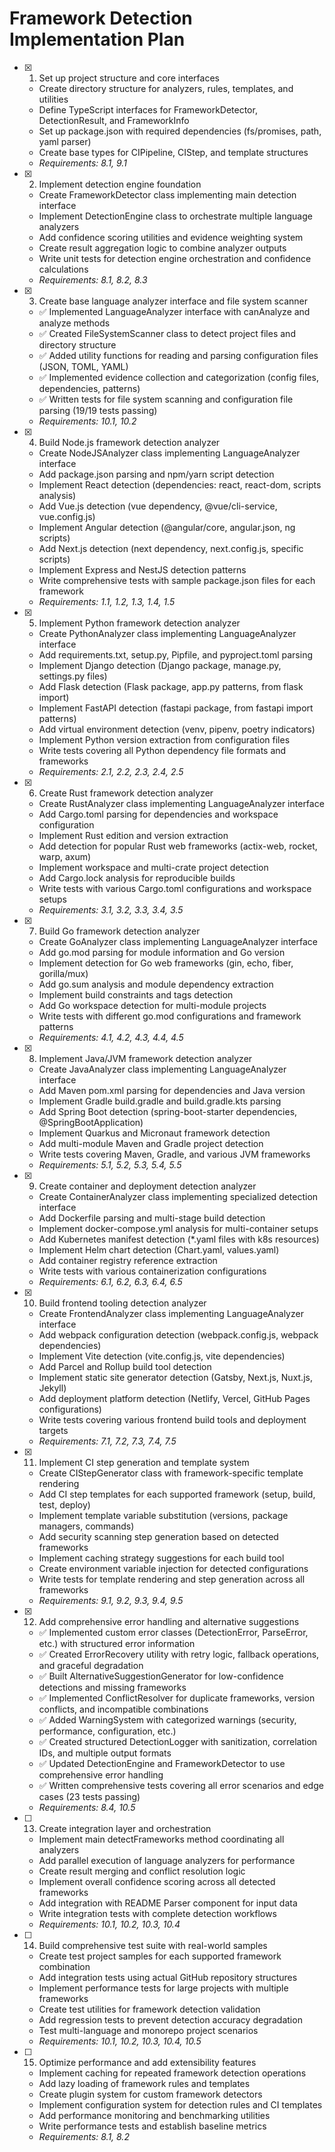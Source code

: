 # Framework Detection Implementation Plan

- [x] 1. Set up project structure and core interfaces





  - Create directory structure for analyzers, rules, templates, and utilities
  - Define TypeScript interfaces for FrameworkDetector, DetectionResult, and FrameworkInfo
  - Set up package.json with required dependencies (fs/promises, path, yaml parser)
  - Create base types for CIPipeline, CIStep, and template structures
  - _Requirements: 8.1, 9.1_

- [x] 2. Implement detection engine foundation







  - Create FrameworkDetector class implementing main detection interface
  - Implement DetectionEngine class to orchestrate multiple language analyzers
  - Add confidence scoring utilities and evidence weighting system
  - Create result aggregation logic to combine analyzer outputs
  - Write unit tests for detection engine orchestration and confidence calculations
  - _Requirements: 8.1, 8.2, 8.3_

- [x] 3. Create base language analyzer interface and file system scanner
  - ✅ Implemented LanguageAnalyzer interface with canAnalyze and analyze methods
  - ✅ Created FileSystemScanner class to detect project files and directory structure
  - ✅ Added utility functions for reading and parsing configuration files (JSON, TOML, YAML)
  - ✅ Implemented evidence collection and categorization (config files, dependencies, patterns)
  - ✅ Written tests for file system scanning and configuration file parsing (19/19 tests passing)
  - _Requirements: 10.1, 10.2_

- [x] 4. Build Node.js framework detection analyzer





  - Create NodeJSAnalyzer class implementing LanguageAnalyzer interface
  - Add package.json parsing and npm/yarn script detection
  - Implement React detection (dependencies: react, react-dom, scripts analysis)
  - Add Vue.js detection (vue dependency, @vue/cli-service, vue.config.js)
  - Implement Angular detection (@angular/core, angular.json, ng scripts)
  - Add Next.js detection (next dependency, next.config.js, specific scripts)
  - Implement Express and NestJS detection patterns
  - Write comprehensive tests with sample package.json files for each framework
  - _Requirements: 1.1, 1.2, 1.3, 1.4, 1.5_

- [x] 5. Implement Python framework detection analyzer





  - Create PythonAnalyzer class implementing LanguageAnalyzer interface
  - Add requirements.txt, setup.py, Pipfile, and pyproject.toml parsing
  - Implement Django detection (Django package, manage.py, settings.py files)
  - Add Flask detection (Flask package, app.py patterns, from flask import)
  - Implement FastAPI detection (fastapi package, from fastapi import patterns)
  - Add virtual environment detection (venv, pipenv, poetry indicators)
  - Implement Python version extraction from configuration files
  - Write tests covering all Python dependency file formats and frameworks
  - _Requirements: 2.1, 2.2, 2.3, 2.4, 2.5_

- [x] 6. Create Rust framework detection analyzer








  - Create RustAnalyzer class implementing LanguageAnalyzer interface
  - Add Cargo.toml parsing for dependencies and workspace configuration
  - Implement Rust edition and version extraction
  - Add detection for popular Rust web frameworks (actix-web, rocket, warp, axum)
  - Implement workspace and multi-crate project detection
  - Add Cargo.lock analysis for reproducible builds
  - Write tests with various Cargo.toml configurations and workspace setups
  - _Requirements: 3.1, 3.2, 3.3, 3.4, 3.5_

- [x] 7. Build Go framework detection analyzer





  - Create GoAnalyzer class implementing LanguageAnalyzer interface
  - Add go.mod parsing for module information and Go version
  - Implement detection for Go web frameworks (gin, echo, fiber, gorilla/mux)
  - Add go.sum analysis and module dependency extraction
  - Implement build constraints and tags detection
  - Add Go workspace detection for multi-module projects
  - Write tests with different go.mod configurations and framework patterns
  - _Requirements: 4.1, 4.2, 4.3, 4.4, 4.5_

- [x] 8. Implement Java/JVM framework detection analyzer





  - Create JavaAnalyzer class implementing LanguageAnalyzer interface
  - Add Maven pom.xml parsing for dependencies and Java version
  - Implement Gradle build.gradle and build.gradle.kts parsing
  - Add Spring Boot detection (spring-boot-starter dependencies, @SpringBootApplication)
  - Implement Quarkus and Micronaut framework detection
  - Add multi-module Maven and Gradle project detection
  - Write tests covering Maven, Gradle, and various JVM frameworks
  - _Requirements: 5.1, 5.2, 5.3, 5.4, 5.5_

- [x] 9. Create container and deployment detection analyzer





  - Create ContainerAnalyzer class implementing specialized detection interface
  - Add Dockerfile parsing and multi-stage build detection
  - Implement docker-compose.yml analysis for multi-container setups
  - Add Kubernetes manifest detection (*.yaml files with k8s resources)
  - Implement Helm chart detection (Chart.yaml, values.yaml)
  - Add container registry reference extraction
  - Write tests with various containerization configurations
  - _Requirements: 6.1, 6.2, 6.3, 6.4, 6.5_

- [x] 10. Build frontend tooling detection analyzer





  - Create FrontendAnalyzer class implementing LanguageAnalyzer interface
  - Add webpack configuration detection (webpack.config.js, webpack dependencies)
  - Implement Vite detection (vite.config.js, vite dependencies)
  - Add Parcel and Rollup build tool detection
  - Implement static site generator detection (Gatsby, Next.js, Nuxt.js, Jekyll)
  - Add deployment platform detection (Netlify, Vercel, GitHub Pages configurations)
  - Write tests covering various frontend build tools and deployment targets
  - _Requirements: 7.1, 7.2, 7.3, 7.4, 7.5_

- [x] 11. Implement CI step generation and template system







  - Create CIStepGenerator class with framework-specific template rendering
  - Add CI step templates for each supported framework (setup, build, test, deploy)
  - Implement template variable substitution (versions, package managers, commands)
  - Add security scanning step generation based on detected frameworks
  - Implement caching strategy suggestions for each build tool
  - Create environment variable injection for detected configurations
  - Write tests for template rendering and step generation across all frameworks
  - _Requirements: 9.1, 9.2, 9.3, 9.4, 9.5_

- [x] 12. Add comprehensive error handling and alternative suggestions
  - ✅ Implemented custom error classes (DetectionError, ParseError, etc.) with structured error information
  - ✅ Created ErrorRecovery utility with retry logic, fallback operations, and graceful degradation
  - ✅ Built AlternativeSuggestionGenerator for low-confidence detections and missing frameworks
  - ✅ Implemented ConflictResolver for duplicate frameworks, version conflicts, and incompatible combinations
  - ✅ Added WarningSystem with categorized warnings (security, performance, configuration, etc.)
  - ✅ Created structured DetectionLogger with sanitization, correlation IDs, and multiple output formats
  - ✅ Updated DetectionEngine and FrameworkDetector to use comprehensive error handling
  - ✅ Written comprehensive tests covering all error scenarios and edge cases (23 tests passing)
  - _Requirements: 8.4, 10.5_

- [ ] 13. Create integration layer and orchestration
  - Implement main detectFrameworks method coordinating all analyzers
  - Add parallel execution of language analyzers for performance
  - Create result merging and conflict resolution logic
  - Implement overall confidence scoring across all detected frameworks
  - Add integration with README Parser component for input data
  - Write integration tests with complete detection workflows
  - _Requirements: 10.1, 10.2, 10.3, 10.4_

- [ ] 14. Build comprehensive test suite with real-world samples
  - Create test project samples for each supported framework combination
  - Add integration tests using actual GitHub repository structures
  - Implement performance tests for large projects with multiple frameworks
  - Create test utilities for framework detection validation
  - Add regression tests to prevent detection accuracy degradation
  - Test multi-language and monorepo project scenarios
  - _Requirements: 10.1, 10.2, 10.3, 10.4, 10.5_

- [ ] 15. Optimize performance and add extensibility features
  - Implement caching for repeated framework detection operations
  - Add lazy loading of framework rules and templates
  - Create plugin system for custom framework detectors
  - Implement configuration system for detection rules and CI templates
  - Add performance monitoring and benchmarking utilities
  - Write performance tests and establish baseline metrics
  - _Requirements: 8.1, 8.2_